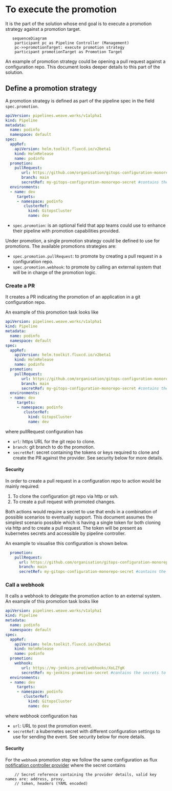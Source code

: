 # To execute the promotion

It is the part of the solution whose end goal is to execute a promotion strategy against a promotion target. 

```mermaid
   sequenceDiagram
    participant pc as Pipeline Controller (Management)
    pc->>promotionTarget: execute promotion strategy
    participant promotionTarget as Promotion Target
```
An example of promotion strategy could be opening a pull request against a configuration repo. This document looks 
deeper details to this part of the solution.

## Define a promotion strategy

A promotion strategy is defined as part of the pipeline spec in the field `spec.promotion`.
```yaml
apiVersion: pipelines.weave.works/v1alpha1
kind: Pipeline
metadata:
  name: podinfo
  namespace: default
spec:
  appRef:
    apiVersion: helm.toolkit.fluxcd.io/v2beta1
    kind: HelmRelease
    name: podinfo
  promotion:
    pullRequest:
       url: https://github.com/organisation/gitops-configuration-monorepo.git
       branch: main
       secretRef: my-gitops-configuration-monorepo-secret #contains the github token to clone and create PR  
  environments:
  - name: dev
     targets:
     - namespace: podinfo
        clusterRef:
          kind: GitopsCluster
          name: dev
```

- `spec.promotion`: is an optional field that app teams could use to enhance their pipeline with promotion capabilities provided.

Under promotion, a single promotion strategy could be defined to use for promotions. The available promotions strategies are: 

- `spec.promotion.pullRequest`: to promote by creating a pull request in a configuration repo.
- `spec.promotion.webhook`: to promote by calling an external system that will be in charge of the promotion logic. 

### Create a PR

It creates a PR indicating the promotion of an application in a git configuration repo. 

An example of this promotion task looks like 

```yaml
apiVersion: pipelines.weave.works/v1alpha1
kind: Pipeline
metadata:
  name: podinfo
  namespace: default
spec:
  appRef:
    apiVersion: helm.toolkit.fluxcd.io/v2beta1
    kind: HelmRelease
    name: podinfo
  promotion:
    pullRequest:
       url: https://github.com/organisation/gitops-configuration-monorepo.git
       branch: main
       secretRef: my-gitops-configuration-monorepo-secret #contains the github token to clone and create PR  
  environments:
  - name: dev
     targets:
     - namespace: podinfo
        clusterRef:
          kind: GitopsCluster
          name: dev
```
where pullRequest configuration has

- `url`: https URL for the git repo to clone. 
- `branch`: git branch to do the promotion.  
- `secretRef`: secret containing the tokens or keys required to clone and create the PR against the provider. See security below for more details.

#### Security

In order to create a pull request in a configuration repo to action would be mainly required:

1. To clone the configuration git repo via http or ssh.
2. To create a pull request with promoted changes.

Both actions would require a secret to use that ends in a combination of possible scenarios to eventually support.
This document assumes the simplest scenario possible which is having a single token for both
cloning via http and to create a pull request. The token will be present as kubernetes secrets and accessible by pipeline controller.

An example to visualise this configuration is shown below.

```yaml
  promotion:
    pullRequest:
      url: https://github.com/organisation/gitops-configuration-monorepo.git
      branch: main
      secretRef: my-gitops-configuration-monorepo-secret #contains the github token to clone and create PR  
```
### Call a webhook 

It calls a webhook to delegate the promotion action to an external system. An example of this promotion task looks like

```yaml
apiVersion: pipelines.weave.works/v1alpha1
kind: Pipeline
metadata:
  name: podinfo
  namespace: default
spec:
  appRef:
    apiVersion: helm.toolkit.fluxcd.io/v2beta1
    kind: HelmRelease
    name: podinfo
  promotion:
    webhook:
       url: https://my-jenkins.prod/webhooks/XoLZfgK
       secretRef: my-jenkins-promotion-secret #contains the secrets to call jenkins webhook  
  environments:
  - name: dev
     targets:
     - namespace: podinfo
        clusterRef:
          kind: GitopsCluster
          name: dev
```
where webhook configuration has

- `url`: URL to post the promotion event. 
- `secretRef`: a kubernetes secret with different configuration settings to use for sending the event. See security below for more details.

#### Security

For the `webhook` promotion step we follow the same configuration as flux [notification controller provider](https://fluxcd.io/flux/components/notification/provider/#generic-webhook)
where the secret contains 

```
	// Secret reference containing the provider details, valid key names are: address, proxy, 
	// token, headers (YAML encoded)
```